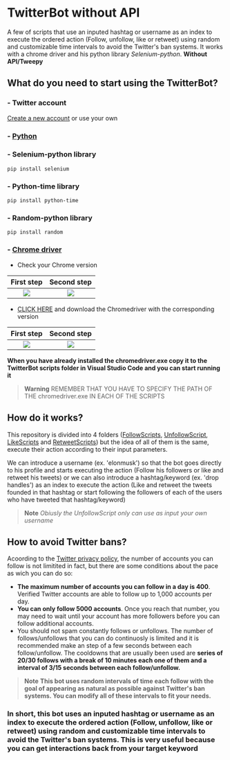 # TwitterBot without API

A few of scripts that use an inputed hashtag or username as an index to execute the ordered action (Follow, unfollow, like or retweet) using random and customizable time intervals to avoid the Twitter's ban systems. It works with a chrome driver and his python library *Selenium-python*. **Without API/Tweepy**

## What do you need to start using the TwitterBot?
### - Twitter account
[Create a new account](https://twitter.com/i/flow/signup) or use your own
### - [Python](https://www.python.org/)
### - Selenium-python library
```
pip install selenium
```
### - Python-time library
```
pip install python-time
```
### - Random-python library
```
pip install random
```
### - [Chrome driver](https://chromedriver.chromium.org/downloads)
- Check your Chrome version

First step             |  Second step
:-------------------------:|:-------------------------:
![](https://user-images.githubusercontent.com/110389988/199535024-4404c8a1-d73a-48ba-9d77-8e65fa04453e.jpg)  |  ![](https://user-images.githubusercontent.com/110389988/199537114-e23bf8ac-9a95-4a78-aff4-cdf843b5ccce.jpg)
- [CLICK HERE](https://chromedriver.chromium.org/downloads) and download the Chromedriver with the corresponding version

First step             |  Second step
:-------------------------:|:-------------------------:
![](https://user-images.githubusercontent.com/110389988/199540825-4c5c5cae-b8c9-4d15-9251-40f5818bc3b8.jpg)  |  ![](https://user-images.githubusercontent.com/110389988/199542285-37d11d45-f4b5-4af4-8d56-58c74f340513.png)

**When you have already installed the chromedriver.exe copy it to the TwitterBot scripts folder in Visual Studio Code and you can start running it**

> **Warning**
> REMEMBER THAT YOU HAVE TO SPECIFY THE PATH OF THE chromedriver.exe IN EACH OF THE SCRIPTS

## How do it works?

This repository is divided into 4 folders ([FollowScripts](https://github.com/AlejandroMS1912/TwitterBot-without-API/tree/main/FollowScripts), [UnfollowScript](https://github.com/AlejandroMS1912/TwitterBot-without-API/tree/main/UnfollowScript), [LikeScripts](https://github.com/AlejandroMS1912/TwitterBot-without-API/tree/main/LikeScripts) and [RetweetScripts](https://github.com/AlejandroMS1912/TwitterBot-without-API/tree/main/RetweetScripts)) but the idea of all of them is the same, execute their action according to their input parameters.


We can introduce a username (ex. 'elonmusk') so that the bot goes directly to his profile and starts executing the action (Follow his followers or like and retweet his tweets) or we can also introduce a hashtag/keyword (ex. 'drop handles') as an index to execute the action (Like and retweet the tweets founded in that hashtag or start following the followers of each of the users who have tweeted that hashtag/keyword)

> **Note**
> *Obiusly the UnfollowScript only can use as input your own username*

## How to avoid Twitter bans?

Acoording to the [Twitter privacy policy](https://help.twitter.com/en/using-twitter/twitter-follow-limit), the number of accounts you can follow is not limitited in fact, but there are some conditions about the pace as wich you can do so:
- **The maximum number of accounts you can follow in a day is 400**. Verified Twitter accounts are able to follow up to 1,000 accounts per day.
- **You can only follow 5000 accounts**. Once you reach that number, you may need to wait until your account has more followers before you can follow additional accounts.
- You should not spam constantly follows or unfollows. The number of follows/unfollows that you can do continuosly is limited and it is recommended make an step of a few seconds between each follow/unfollow. The cooldowns that are usually been used are **series of 20/30 follows with a break of 10 minutes each one of them and a interval of 3/15 seconds between each follow/unfollow.**



> **Note**
> **This bot uses random intervals of time each follow with the goal of appearing as natural as possible against Twitter's ban systems. You can modify all of these intervals to fit your needs.**



### In short, this bot uses an inputed hashtag or username as an index to execute the ordered action (Follow, unfollow, like or retweet) using random and customizable time intervals to avoid the Twitter's ban systems. This is very useful because you can get interactions back from your target keyword
